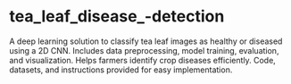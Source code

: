 # tea_leaf_disease_-detection
A deep learning solution to classify tea leaf images as healthy or diseased using a 2D CNN. Includes data preprocessing, model training, evaluation, and visualization. Helps farmers identify crop diseases efficiently. Code, datasets, and instructions provided for easy implementation.
